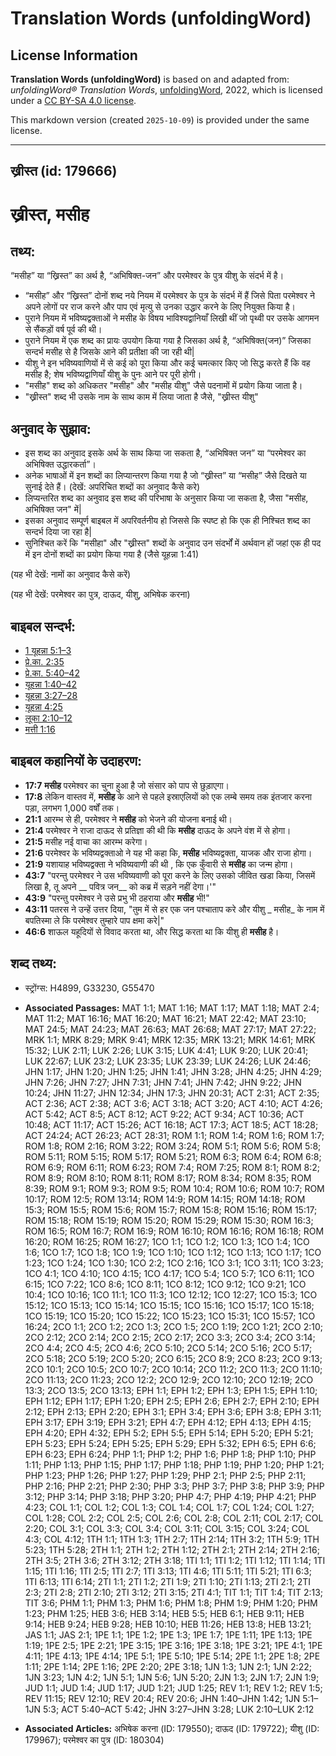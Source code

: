 # Translation Words (unfoldingWord)

## License Information

**Translation Words (unfoldingWord)** is based on and adapted from: _unfoldingWord® Translation Words_, [unfoldingWord](https://unfoldingword.org/utw), 2022, which is licensed under a [CC BY-SA 4.0 license](https://creativecommons.org/licenses/by-sa/4.0/legalcode.en).

This markdown version (created `2025-10-09`) is provided under the same license.



--------------------------------

## ख्रीस्त (id: 179666)

ख्रीस्त, मसीह
=============

तथ्य:
-----

“मसीह” या “ख्रिस्त” का अर्थ है, “अभिषिक्त\-जन” और परमेश्वर के पुत्र यीशु के संदर्भ में है।

* “मसीह” और “ख्रिस्त” दोनों शब्द नये नियम में परमेश्वर के पुत्र के संदर्भ में हैं जिसे पिता परमेश्वर ने अपने लोगों पर राज करने और पाप एवं मृत्यु से उनका उद्धार करने के लिए नियुक्त किया है।
* पुराने नियम में भविष्यद्वक्ताओं ने मसीह के विषय भाविश्यद्वानियाँ लिखी थीं जो पृथ्वी पर उसके आगमन से सैंकड़ों वर्ष पूर्व की थी।
* पुराने नियम में एक शब्द का प्रायः उपयोग किया गया है जिसका अर्थ है, “अभिषिक्त(जन)” जिसका सन्दर्भ मसीह से है जिसके आने की प्रतीक्षा की जा रही थी\|
* यीशु ने इन भविष्यवाणियों में से कई को पूरा किया और कई चमत्कार किए जो सिद्ध करते हैं कि वह मसीह है; शेष भविष्यद्वाणियाँ यीशु के पुनः आने पर पूरी होगी।
* "मसीह" शब्द को अधिकतर "मसीह" और "मसीह यीशु" जैसे पदनामों में प्रयोग किया जाता है।
* "ख्रीस्त" शब्द भी उसके नाम के साथ काम में लिया जाता है जैसे, "ख्रीस्त यीशु"

अनुवाद के सुझाव:
----------------

* इस शब्द का अनुवाद इसके अर्थ के साथ किया जा सकता है, “अभिषिक्त जन” या “परमेश्वर का अभिषिक्त उद्धारकर्ता”।
* अनेक भाषाओं में इन शब्दों का लिप्यान्तरण किया गया है जो “ख्रीस्त” या “मसीह” जैसे दिखते या सुनाई देते हैं। (देखें: अपरिचित शब्दों का अनुवाद कैसे करे)
* लिप्यन्तरित शब्द का अनुवाद इस शब्द की परिभाषा के अनुसार किया जा सकता है, जैसा "मसीह, अभिषिक्त जन" में\|
* इसका अनुवाद सम्पूर्ण बाइबल में अपरिवर्तनीय हो जिससे कि स्पष्ट हो कि एक ही निश्चित शब्द का सन्दर्भ दिया जा रहा है\|
* सुनिश्चित करें कि "मसीहा" और "ख्रीस्त" शब्दों के अनुवाद उन संदर्भों में अर्थवान हों जहां एक ही पद में इन दोनों शब्दों का प्रयोग किया गया है (जैसे यूहन्ना 1:41\)

(यह भी देखें: नामों का अनुवाद कैसे करें)

(यह भी देखें: परमेश्वर का पुत्र, दाऊद, यीशु, अभिषेक करना)

बाइबल सन्दर्भ:
--------------

* [1 यूहन्ना 5:1–3](https://ref.ly/1John0:0)
* [प्रे.का. 2:35](https://ref.ly/Acts2:35)
* [प्रे.का. 5:40–42](https://ref.ly/Acts5:40-Acts5:42)
* [यूहन्ना 1:40–42](https://ref.ly/John1:40-John1:42)
* [यूहन्ना 3:27–28](https://ref.ly/John3:27-John3:28)
* [यूहन्ना 4:25](https://ref.ly/John4:25)
* [लूका 2:10–12](https://ref.ly/Luke2:10-Luke2:12)
* [मत्ती 1:16](https://ref.ly/Matt1:16)

बाइबल कहानियों के उदाहरण:
-------------------------

* **17:7** **मसीह** परमेश्वर का चुना हुआ है जो संसार को पाप से छुड़ाएगा।
* **17:8** लेकिन वास्तव में, **मसीह** के आने से पहले इस्राएलियों को एक लम्बे समय तक इंतजार करना पड़ा, लगभग 1,000 वर्षों तक।
* **21:1** आरम्भ से ही, परमेश्वर ने **मसीह** को भेजने की योजना बनाई थी।
* **21:4** परमेश्वर ने राजा दाऊद से प्रतिज्ञा की थी कि **मसीह** दाऊद के अपने वंश में से होगा।
* **21:5** मसीह नई वाचा का आरम्भ करेगा।
* **21:6** परमेश्वर के भविष्यद्वक्ताओ ने यह भी कहा कि, **मसीह** भविष्यद्वक्ता, याजक और राजा होगा।
* **21:9** यशायाह भविष्यद्वक्ता ने भविष्यवाणी की थी , कि एक कुँवारी से **मसीह** का जन्म होगा।
* **43:7** "परन्तु परमेश्वर ने उस भविष्यवाणी को पूरा करने के लिए उसको जीवित खडा किया, जिसमें लिखा है, तू अपने \_\_ पवित्र जन\_\_ को कब्र में सड़ने नहीं देगा।'"
* **43:9** "परन्तु परमेश्वर ने उसे प्रभु भी ठहराया और **मसीह** भी!"
* **43:11** पतरस ने उन्हें उत्तर दिया, "तुम में से हर एक जन पश्चाताप करे और यीशु \_ मसीह\_ के नाम में बपतिस्मा ले कि परमेश्वर तुम्हारे पाप क्षमा करे\|"
* **46:6** शाऊल यहूदियों से विवाद करता था, और सिद्ध करता था कि यीशु ही **मसीह** है।

शब्द तथ्य:
----------

* स्ट्रोंग्स: H4899, G33230, G55470

* **Associated Passages:** MAT 1:1; MAT 1:16; MAT 1:17; MAT 1:18; MAT 2:4; MAT 11:2; MAT 16:16; MAT 16:20; MAT 16:21; MAT 22:42; MAT 23:10; MAT 24:5; MAT 24:23; MAT 26:63; MAT 26:68; MAT 27:17; MAT 27:22; MRK 1:1; MRK 8:29; MRK 9:41; MRK 12:35; MRK 13:21; MRK 14:61; MRK 15:32; LUK 2:11; LUK 2:26; LUK 3:15; LUK 4:41; LUK 9:20; LUK 20:41; LUK 22:67; LUK 23:2; LUK 23:35; LUK 23:39; LUK 24:26; LUK 24:46; JHN 1:17; JHN 1:20; JHN 1:25; JHN 1:41; JHN 3:28; JHN 4:25; JHN 4:29; JHN 7:26; JHN 7:27; JHN 7:31; JHN 7:41; JHN 7:42; JHN 9:22; JHN 10:24; JHN 11:27; JHN 12:34; JHN 17:3; JHN 20:31; ACT 2:31; ACT 2:35; ACT 2:36; ACT 2:38; ACT 3:6; ACT 3:18; ACT 3:20; ACT 4:10; ACT 4:26; ACT 5:42; ACT 8:5; ACT 8:12; ACT 9:22; ACT 9:34; ACT 10:36; ACT 10:48; ACT 11:17; ACT 15:26; ACT 16:18; ACT 17:3; ACT 18:5; ACT 18:28; ACT 24:24; ACT 26:23; ACT 28:31; ROM 1:1; ROM 1:4; ROM 1:6; ROM 1:7; ROM 1:8; ROM 2:16; ROM 3:22; ROM 3:24; ROM 5:1; ROM 5:6; ROM 5:8; ROM 5:11; ROM 5:15; ROM 5:17; ROM 5:21; ROM 6:3; ROM 6:4; ROM 6:8; ROM 6:9; ROM 6:11; ROM 6:23; ROM 7:4; ROM 7:25; ROM 8:1; ROM 8:2; ROM 8:9; ROM 8:10; ROM 8:11; ROM 8:17; ROM 8:34; ROM 8:35; ROM 8:39; ROM 9:1; ROM 9:3; ROM 9:5; ROM 10:4; ROM 10:6; ROM 10:7; ROM 10:17; ROM 12:5; ROM 13:14; ROM 14:9; ROM 14:15; ROM 14:18; ROM 15:3; ROM 15:5; ROM 15:6; ROM 15:7; ROM 15:8; ROM 15:16; ROM 15:17; ROM 15:18; ROM 15:19; ROM 15:20; ROM 15:29; ROM 15:30; ROM 16:3; ROM 16:5; ROM 16:7; ROM 16:9; ROM 16:10; ROM 16:16; ROM 16:18; ROM 16:20; ROM 16:25; ROM 16:27; 1CO 1:1; 1CO 1:2; 1CO 1:3; 1CO 1:4; 1CO 1:6; 1CO 1:7; 1CO 1:8; 1CO 1:9; 1CO 1:10; 1CO 1:12; 1CO 1:13; 1CO 1:17; 1CO 1:23; 1CO 1:24; 1CO 1:30; 1CO 2:2; 1CO 2:16; 1CO 3:1; 1CO 3:11; 1CO 3:23; 1CO 4:1; 1CO 4:10; 1CO 4:15; 1CO 4:17; 1CO 5:4; 1CO 5:7; 1CO 6:11; 1CO 6:15; 1CO 7:22; 1CO 8:6; 1CO 8:11; 1CO 8:12; 1CO 9:12; 1CO 9:21; 1CO 10:4; 1CO 10:16; 1CO 11:1; 1CO 11:3; 1CO 12:12; 1CO 12:27; 1CO 15:3; 1CO 15:12; 1CO 15:13; 1CO 15:14; 1CO 15:15; 1CO 15:16; 1CO 15:17; 1CO 15:18; 1CO 15:19; 1CO 15:20; 1CO 15:22; 1CO 15:23; 1CO 15:31; 1CO 15:57; 1CO 16:24; 2CO 1:1; 2CO 1:2; 2CO 1:3; 2CO 1:5; 2CO 1:19; 2CO 1:21; 2CO 2:10; 2CO 2:12; 2CO 2:14; 2CO 2:15; 2CO 2:17; 2CO 3:3; 2CO 3:4; 2CO 3:14; 2CO 4:4; 2CO 4:5; 2CO 4:6; 2CO 5:10; 2CO 5:14; 2CO 5:16; 2CO 5:17; 2CO 5:18; 2CO 5:19; 2CO 5:20; 2CO 6:15; 2CO 8:9; 2CO 8:23; 2CO 9:13; 2CO 10:1; 2CO 10:5; 2CO 10:7; 2CO 10:14; 2CO 11:2; 2CO 11:3; 2CO 11:10; 2CO 11:13; 2CO 11:23; 2CO 12:2; 2CO 12:9; 2CO 12:10; 2CO 12:19; 2CO 13:3; 2CO 13:5; 2CO 13:13; EPH 1:1; EPH 1:2; EPH 1:3; EPH 1:5; EPH 1:10; EPH 1:12; EPH 1:17; EPH 1:20; EPH 2:5; EPH 2:6; EPH 2:7; EPH 2:10; EPH 2:12; EPH 2:13; EPH 2:20; EPH 3:1; EPH 3:4; EPH 3:6; EPH 3:8; EPH 3:11; EPH 3:17; EPH 3:19; EPH 3:21; EPH 4:7; EPH 4:12; EPH 4:13; EPH 4:15; EPH 4:20; EPH 4:32; EPH 5:2; EPH 5:5; EPH 5:14; EPH 5:20; EPH 5:21; EPH 5:23; EPH 5:24; EPH 5:25; EPH 5:29; EPH 5:32; EPH 6:5; EPH 6:6; EPH 6:23; EPH 6:24; PHP 1:1; PHP 1:2; PHP 1:6; PHP 1:8; PHP 1:10; PHP 1:11; PHP 1:13; PHP 1:15; PHP 1:17; PHP 1:18; PHP 1:19; PHP 1:20; PHP 1:21; PHP 1:23; PHP 1:26; PHP 1:27; PHP 1:29; PHP 2:1; PHP 2:5; PHP 2:11; PHP 2:16; PHP 2:21; PHP 2:30; PHP 3:3; PHP 3:7; PHP 3:8; PHP 3:9; PHP 3:12; PHP 3:14; PHP 3:18; PHP 3:20; PHP 4:7; PHP 4:19; PHP 4:21; PHP 4:23; COL 1:1; COL 1:2; COL 1:3; COL 1:4; COL 1:7; COL 1:24; COL 1:27; COL 1:28; COL 2:2; COL 2:5; COL 2:6; COL 2:8; COL 2:11; COL 2:17; COL 2:20; COL 3:1; COL 3:3; COL 3:4; COL 3:11; COL 3:15; COL 3:24; COL 4:3; COL 4:12; 1TH 1:1; 1TH 1:3; 1TH 2:7; 1TH 2:14; 1TH 3:2; 1TH 5:9; 1TH 5:23; 1TH 5:28; 2TH 1:1; 2TH 1:2; 2TH 1:12; 2TH 2:1; 2TH 2:14; 2TH 2:16; 2TH 3:5; 2TH 3:6; 2TH 3:12; 2TH 3:18; 1TI 1:1; 1TI 1:2; 1TI 1:12; 1TI 1:14; 1TI 1:15; 1TI 1:16; 1TI 2:5; 1TI 2:7; 1TI 3:13; 1TI 4:6; 1TI 5:11; 1TI 5:21; 1TI 6:3; 1TI 6:13; 1TI 6:14; 2TI 1:1; 2TI 1:2; 2TI 1:9; 2TI 1:10; 2TI 1:13; 2TI 2:1; 2TI 2:3; 2TI 2:8; 2TI 2:10; 2TI 3:12; 2TI 3:15; 2TI 4:1; TIT 1:1; TIT 1:4; TIT 2:13; TIT 3:6; PHM 1:1; PHM 1:3; PHM 1:6; PHM 1:8; PHM 1:9; PHM 1:20; PHM 1:23; PHM 1:25; HEB 3:6; HEB 3:14; HEB 5:5; HEB 6:1; HEB 9:11; HEB 9:14; HEB 9:24; HEB 9:28; HEB 10:10; HEB 11:26; HEB 13:8; HEB 13:21; JAS 1:1; JAS 2:1; 1PE 1:1; 1PE 1:2; 1PE 1:3; 1PE 1:7; 1PE 1:11; 1PE 1:13; 1PE 1:19; 1PE 2:5; 1PE 2:21; 1PE 3:15; 1PE 3:16; 1PE 3:18; 1PE 3:21; 1PE 4:1; 1PE 4:11; 1PE 4:13; 1PE 4:14; 1PE 5:1; 1PE 5:10; 1PE 5:14; 2PE 1:1; 2PE 1:8; 2PE 1:11; 2PE 1:14; 2PE 1:16; 2PE 2:20; 2PE 3:18; 1JN 1:3; 1JN 2:1; 1JN 2:22; 1JN 3:23; 1JN 4:2; 1JN 5:1; 1JN 5:6; 1JN 5:20; 2JN 1:3; 2JN 1:7; 2JN 1:9; JUD 1:1; JUD 1:4; JUD 1:17; JUD 1:21; JUD 1:25; REV 1:1; REV 1:2; REV 1:5; REV 11:15; REV 12:10; REV 20:4; REV 20:6; JHN 1:40–JHN 1:42; 1JN 5:1–1JN 5:3; ACT 5:40–ACT 5:42; JHN 3:27–JHN 3:28; LUK 2:10–LUK 2:12
* **Associated Articles:** अभिषेक करना (ID: 179550); दाऊद (ID: 179722); यीशु (ID: 179967); परमेश्वर का पुत्र (ID: 180304)


